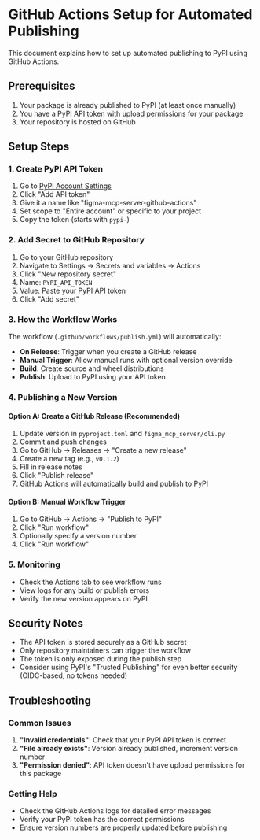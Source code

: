 # GitHub Actions Setup for Automated Publishing

This document explains how to set up automated publishing to PyPI using GitHub Actions.

## Prerequisites

1. Your package is already published to PyPI (at least once manually)
2. You have a PyPI API token with upload permissions for your package
3. Your repository is hosted on GitHub

## Setup Steps

### 1. Create PyPI API Token

1. Go to [PyPI Account Settings](https://pypi.org/manage/account/token/)
2. Click "Add API token"
3. Give it a name like "figma-mcp-server-github-actions"
4. Set scope to "Entire account" or specific to your project
5. Copy the token (starts with `pypi-`)

### 2. Add Secret to GitHub Repository

1. Go to your GitHub repository
2. Navigate to Settings → Secrets and variables → Actions
3. Click "New repository secret"
4. Name: `PYPI_API_TOKEN`
5. Value: Paste your PyPI API token
6. Click "Add secret"

### 3. How the Workflow Works

The workflow (`.github/workflows/publish.yml`) will automatically:

- **On Release**: Trigger when you create a GitHub release
- **Manual Trigger**: Allow manual runs with optional version override
- **Build**: Create source and wheel distributions
- **Publish**: Upload to PyPI using your API token

### 4. Publishing a New Version

#### Option A: Create a GitHub Release (Recommended)

1. Update version in `pyproject.toml` and `figma_mcp_server/cli.py`
2. Commit and push changes
3. Go to GitHub → Releases → "Create a new release"
4. Create a new tag (e.g., `v0.1.2`)
5. Fill in release notes
6. Click "Publish release"
7. GitHub Actions will automatically build and publish to PyPI

#### Option B: Manual Workflow Trigger

1. Go to GitHub → Actions → "Publish to PyPI"
2. Click "Run workflow"
3. Optionally specify a version number
4. Click "Run workflow"

### 5. Monitoring

- Check the Actions tab to see workflow runs
- View logs for any build or publish errors
- Verify the new version appears on PyPI

## Security Notes

- The API token is stored securely as a GitHub secret
- Only repository maintainers can trigger the workflow
- The token is only exposed during the publish step
- Consider using PyPI's "Trusted Publishing" for even better security (OIDC-based, no tokens needed)

## Troubleshooting

### Common Issues

1. **"Invalid credentials"**: Check that your PyPI API token is correct
2. **"File already exists"**: Version already published, increment version number
3. **"Permission denied"**: API token doesn't have upload permissions for this package

### Getting Help

- Check the GitHub Actions logs for detailed error messages
- Verify your PyPI token has the correct permissions
- Ensure version numbers are properly updated before publishing 